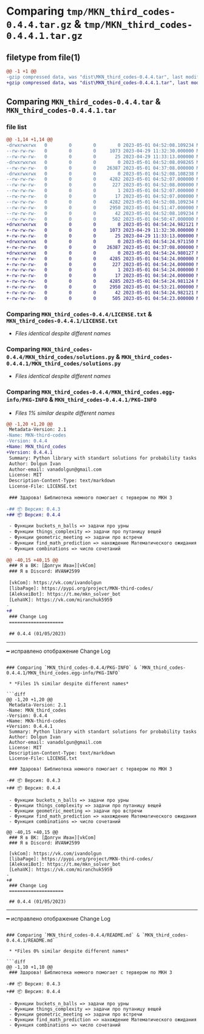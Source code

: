 # Comparing `tmp/MKN_third_codes-0.4.4.tar.gz` & `tmp/MKN_third_codes-0.4.4.1.tar.gz`

## filetype from file(1)

```diff
@@ -1 +1 @@
-gzip compressed data, was "dist\MKN_third_codes-0.4.4.tar", last modified: Mon May  1 04:52:08 2023, max compression
+gzip compressed data, was "dist\MKN_third_codes-0.4.4.1.tar", last modified: Mon May  1 04:54:24 2023, max compression
```

## Comparing `MKN_third_codes-0.4.4.tar` & `MKN_third_codes-0.4.4.1.tar`

### file list

```diff
@@ -1,14 +1,14 @@
-drwxrwxrwx   0        0        0        0 2023-05-01 04:52:08.109234 MKN_third_codes-0.4.4/
--rw-rw-rw-   0        0        0     1073 2023-04-29 11:32:30.000000 MKN_third_codes-0.4.4/LICENSE.txt
--rw-rw-rw-   0        0        0       25 2023-04-29 11:33:13.000000 MKN_third_codes-0.4.4/MANIFEST.in
-drwxrwxrwx   0        0        0        0 2023-05-01 04:52:08.098265 MKN_third_codes-0.4.4/MKN_third_codes/
--rw-rw-rw-   0        0        0    26387 2023-05-01 04:37:08.000000 MKN_third_codes-0.4.4/MKN_third_codes/solutions.py
-drwxrwxrwx   0        0        0        0 2023-05-01 04:52:08.108238 MKN_third_codes-0.4.4/MKN_third_codes.egg-info/
--rw-rw-rw-   0        0        0     4282 2023-05-01 04:52:07.000000 MKN_third_codes-0.4.4/MKN_third_codes.egg-info/PKG-INFO
--rw-rw-rw-   0        0        0      227 2023-05-01 04:52:08.000000 MKN_third_codes-0.4.4/MKN_third_codes.egg-info/SOURCES.txt
--rw-rw-rw-   0        0        0        1 2023-05-01 04:52:07.000000 MKN_third_codes-0.4.4/MKN_third_codes.egg-info/dependency_links.txt
--rw-rw-rw-   0        0        0       17 2023-05-01 04:52:07.000000 MKN_third_codes-0.4.4/MKN_third_codes.egg-info/top_level.txt
--rw-rw-rw-   0        0        0     4282 2023-05-01 04:52:08.109234 MKN_third_codes-0.4.4/PKG-INFO
--rw-rw-rw-   0        0        0     2950 2023-05-01 04:51:47.000000 MKN_third_codes-0.4.4/README.md
--rw-rw-rw-   0        0        0       42 2023-05-01 04:52:08.109234 MKN_third_codes-0.4.4/setup.cfg
--rw-rw-rw-   0        0        0      502 2023-05-01 04:50:47.000000 MKN_third_codes-0.4.4/setup.py
+drwxrwxrwx   0        0        0        0 2023-05-01 04:54:24.982121 MKN_third_codes-0.4.4.1/
+-rw-rw-rw-   0        0        0     1073 2023-04-29 11:32:30.000000 MKN_third_codes-0.4.4.1/LICENSE.txt
+-rw-rw-rw-   0        0        0       25 2023-04-29 11:33:13.000000 MKN_third_codes-0.4.4.1/MANIFEST.in
+drwxrwxrwx   0        0        0        0 2023-05-01 04:54:24.971150 MKN_third_codes-0.4.4.1/MKN_third_codes/
+-rw-rw-rw-   0        0        0    26387 2023-05-01 04:37:08.000000 MKN_third_codes-0.4.4.1/MKN_third_codes/solutions.py
+drwxrwxrwx   0        0        0        0 2023-05-01 04:54:24.980127 MKN_third_codes-0.4.4.1/MKN_third_codes.egg-info/
+-rw-rw-rw-   0        0        0     4285 2023-05-01 04:54:24.000000 MKN_third_codes-0.4.4.1/MKN_third_codes.egg-info/PKG-INFO
+-rw-rw-rw-   0        0        0      227 2023-05-01 04:54:24.000000 MKN_third_codes-0.4.4.1/MKN_third_codes.egg-info/SOURCES.txt
+-rw-rw-rw-   0        0        0        1 2023-05-01 04:54:24.000000 MKN_third_codes-0.4.4.1/MKN_third_codes.egg-info/dependency_links.txt
+-rw-rw-rw-   0        0        0       17 2023-05-01 04:54:24.000000 MKN_third_codes-0.4.4.1/MKN_third_codes.egg-info/top_level.txt
+-rw-rw-rw-   0        0        0     4285 2023-05-01 04:54:24.981124 MKN_third_codes-0.4.4.1/PKG-INFO
+-rw-rw-rw-   0        0        0     2950 2023-05-01 04:53:21.000000 MKN_third_codes-0.4.4.1/README.md
+-rw-rw-rw-   0        0        0       42 2023-05-01 04:54:24.982121 MKN_third_codes-0.4.4.1/setup.cfg
+-rw-rw-rw-   0        0        0      505 2023-05-01 04:54:23.000000 MKN_third_codes-0.4.4.1/setup.py
```

### Comparing `MKN_third_codes-0.4.4/LICENSE.txt` & `MKN_third_codes-0.4.4.1/LICENSE.txt`

 * *Files identical despite different names*

### Comparing `MKN_third_codes-0.4.4/MKN_third_codes/solutions.py` & `MKN_third_codes-0.4.4.1/MKN_third_codes/solutions.py`

 * *Files identical despite different names*

### Comparing `MKN_third_codes-0.4.4/MKN_third_codes.egg-info/PKG-INFO` & `MKN_third_codes-0.4.4.1/PKG-INFO`

 * *Files 1% similar despite different names*

```diff
@@ -1,20 +1,20 @@
 Metadata-Version: 2.1
-Name: MKN-third-codes
-Version: 0.4.4
+Name: MKN_third_codes
+Version: 0.4.4.1
 Summary: Python library with standart solutions for probability tasks
 Author: Dolgun Ivan
 Author-email: vanadolgun@gmail.com
 License: MIT
 Description-Content-Type: text/markdown
 License-File: LICENSE.txt
 
 ### Здарова! Библиотека немного помогает с тервером по МКН 3
 
-## 📦 Версия: 0.4.3
+## 📦 Версия: 0.4.4
 
 - Функции buckets_n_balls => задачи про урны
 - Функции things_complexity => задачи про путаницу вещей
 - Функции geometric_meeting => задачи про встречи
 - Функции find_math_prediction => нахождение Математического ожидания
 - Функция combinations => число сочетаний
 
@@ -40,15 +40,15 @@
 ### Я в ВК: [Долгун Иван][vkCom]
 ### Я в Discord: ИVAN#2599
 
 [vkCom]: https://vk.com/ivandolgun
 [libaPage]: https://pypi.org/project/MKN-third-codes/
 [AlekseiBot]: https://t.me/mkn_solver_bot
 [LehaVK]: https://vk.com/miranchuk5959
-
+#
 ### Change Log
 ====================
 
 ## 0.4.4 (01/05/2023)
 ```
 ------------------
 ━ исправлено отображение Change Log
```

### Comparing `MKN_third_codes-0.4.4/PKG-INFO` & `MKN_third_codes-0.4.4.1/MKN_third_codes.egg-info/PKG-INFO`

 * *Files 1% similar despite different names*

```diff
@@ -1,20 +1,20 @@
 Metadata-Version: 2.1
-Name: MKN_third_codes
-Version: 0.4.4
+Name: MKN-third-codes
+Version: 0.4.4.1
 Summary: Python library with standart solutions for probability tasks
 Author: Dolgun Ivan
 Author-email: vanadolgun@gmail.com
 License: MIT
 Description-Content-Type: text/markdown
 License-File: LICENSE.txt
 
 ### Здарова! Библиотека немного помогает с тервером по МКН 3
 
-## 📦 Версия: 0.4.3
+## 📦 Версия: 0.4.4
 
 - Функции buckets_n_balls => задачи про урны
 - Функции things_complexity => задачи про путаницу вещей
 - Функции geometric_meeting => задачи про встречи
 - Функции find_math_prediction => нахождение Математического ожидания
 - Функция combinations => число сочетаний
 
@@ -40,15 +40,15 @@
 ### Я в ВК: [Долгун Иван][vkCom]
 ### Я в Discord: ИVAN#2599
 
 [vkCom]: https://vk.com/ivandolgun
 [libaPage]: https://pypi.org/project/MKN-third-codes/
 [AlekseiBot]: https://t.me/mkn_solver_bot
 [LehaVK]: https://vk.com/miranchuk5959
-
+#
 ### Change Log
 ====================
 
 ## 0.4.4 (01/05/2023)
 ```
 ------------------
 ━ исправлено отображение Change Log
```

### Comparing `MKN_third_codes-0.4.4/README.md` & `MKN_third_codes-0.4.4.1/README.md`

 * *Files 0% similar despite different names*

```diff
@@ -1,10 +1,10 @@
 ### Здарова! Библиотека немного помогает с тервером по МКН 3
 
-## 📦 Версия: 0.4.3
+## 📦 Версия: 0.4.4
 
 - Функции buckets_n_balls => задачи про урны
 - Функции things_complexity => задачи про путаницу вещей
 - Функции geometric_meeting => задачи про встречи
 - Функции find_math_prediction => нахождение Математического ожидания
 - Функция combinations => число сочетаний
```

